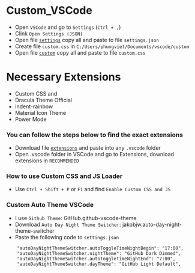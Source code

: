 # Custom_VSCode

- Open `VSCode` and go to `Settings` (`Ctrl + ,`)
- Clink `Open Settings (JSON)`
- Open file [`settings`](https://github.com/VietPQ685/custom-themes/blob/main/Custom_VSCode/settings.json) copy all and paste to file `settings.json`
- Create file `custom.css` in `C:/Users/phungviet/Documents/vscode/custom`
- Open file [`custom`](https://github.com/VietPQ685/custom-themes/blob/main/Custom_VSCode/custom.css) copy all and paste to file `custom.css`


# Necessary Extensions
- Custom CSS and 
- Dracula Theme Official
- indent-rainbow
- Material Icon Theme
- Power Mode

### You can follow the steps below to find the exact extensions
- Download file [`extensions`](https://github.com/VietPQ685/Custom-Themes/blob/main/Custom_VSCode/extensions.json) and paste into any `.vscode` folder
- Open .vscode folder in VSCode and go to Extensions, download extensions in `RECOMMENDED`

### How to use Custom CSS and JS Loader
- Use `Ctrl + Shift + P` or `F1` and find `Enable Custom CSS and JS`


### Custom Auto Theme VSCode
- I use `Github Theme`: GitHub.github-vscode-theme
- Download `Auto Day Night Theme Switcher`: jakobjw.auto-day-night-theme-switcher
- Paste the following code to `settings.json`
```
    "autoDayNightThemeSwitcher.autoToggleTimeNightBegin": "17:00",
    "autoDayNightThemeSwitcher.nightTheme": "GitHub Dark Dimmed",
    "autoDayNightThemeSwitcher.autoToggleTimeNightEnd": "7:00",
    "autoDayNightThemeSwitcher.dayTheme": "GitHub Light Default",
```
